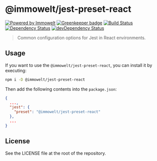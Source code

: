 # @immowelt/jest-preset-react

[![Powered by Immowelt](https://img.shields.io/badge/powered%20by-immowelt-yellow.svg?colorB=ffb200)](https://stackshare.io/immowelt-group/)
[![Greenkeeper badge](https://badges.greenkeeper.io/ImmoweltGroup/jest-preset-react.svg)](https://greenkeeper.io/)
[![Build Status](https://travis-ci.org/ImmoweltGroup/jest-preset-react.svg?branch=master)](https://travis-ci.org/ImmoweltGroup/jest-preset-react)
[![Dependency Status](https://david-dm.org/ImmoweltGroup/jest-preset-react.svg)](https://david-dm.org/ImmoweltGroup/jest-preset-react)
[![devDependency Status](https://david-dm.org/ImmoweltGroup/jest-preset-react/dev-status.svg)](https://david-dm.org/ImmoweltGroup/jest-preset-react#info=devDependencies&view=table)

> Common configuration options for Jest in React environments.

## Usage
If you want to use the  `@immowelt/jest-preset-react`, you can install it by executing:
```bash
npm i -D @immowelt/jest-preset-react
```

Then add the following contents into the `package.json`:

```json
{
  ...,
  "jest": {
    "preset": "@immowelt/jest-preset-react"
  },
  ...
}
```

## License
See the LICENSE file at the root of the repository.
